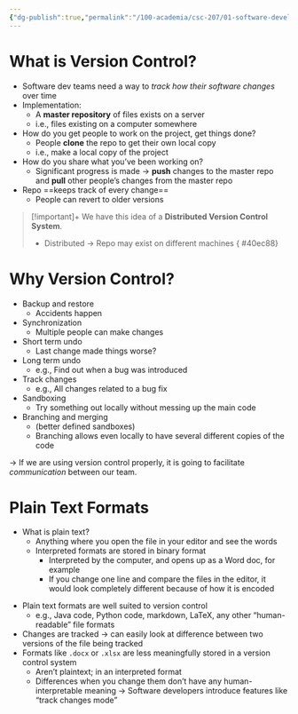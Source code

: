 ```yaml
---
{"dg-publish":true,"permalink":"/100-academia/csc-207/01-software-developer-skills-and-tools/version-control/","tags":["#lecture","#note","university"],"created":"2024-09-05T13:09:23.000-04:00","updated":"2024-10-08T00:36:10.972-04:00"}
---
```



# What is Version Control?

- Software dev teams need a way to *track how their software changes* over time
- Implementation: 
    - A **master repository** of files exists on a server
    - i.e., files existing on a computer somewhere
- How do you get people to work on the project, get things done?
    - People **clone** the repo to get their own local copy
    - i.e., make a local copy of the project
- How do you share what you’ve been working on?
    - Significant progress is made → **push** changes to the master repo and **pull** other people’s changes from the master repo
- Repo ==keeps track of every change==
    - People can revert to older versions

> [!important]+ We have this idea of a **Distributed Version Control System**.
> - Distributed → Repo may exist on different machines 
{ #40ec88}


# Why Version Control?

- Backup and restore
    - Accidents happen
- Synchronization
    - Multiple people can make changes
- Short term undo
    - Last change made things worse?
- Long term undo
    - e.g., Find out when a bug was introduced
- Track changes
    - e.g., All changes related to a bug fix
- Sandboxing
    - Try something out locally without messing up the main code
- Branching and merging
    - (better defined sandboxes)
    - Branching allows even locally to have several different copies of the code

→ If we are using version control properly, it is going to facilitate *communication* between our team.

# Plain Text Formats

- What is plain text?
    - Anything where you open the file in your editor and see the words
    - Interpreted formats are stored in binary format
        - Interpreted by the computer, and opens up as a Word doc, for example
        - If you change one line and compare the files in the editor, it would look completely different because of how it is encoded

<!-- break -->
- Plain text formats are well suited to version control
    - e.g., Java code, Python code, markdown, LaTeX, any other “human-readable” file formats
- Changes are tracked → can easily look at difference between two versions of the file being tracked
- Formats like `.docx` or `.xlsx` are less meaningfully stored in a version control system
    - Aren’t plaintext; in an interpreted format
    - Differences when you change them don’t have any human-interpretable meaning → Software developers introduce features like “track changes mode”

